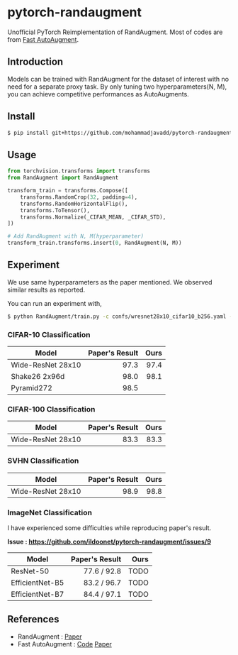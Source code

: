 # pytorch-randaugment

Unofficial PyTorch Reimplementation of RandAugment. Most of codes are from [Fast AutoAugment](https://github.com/kakaobrain/fast-autoaugment).

## Introduction

Models can be trained with RandAugment for the dataset of interest with no need for a separate proxy task. By only tuning two hyperparameters(N, M), you can achieve competitive performances as AutoAugments.

## Install

```bash
$ pip install git+https://github.com/mohammadjavadd/pytorch-randaugment
```

## Usage

```python
from torchvision.transforms import transforms
from RandAugment import RandAugment

transform_train = transforms.Compose([
    transforms.RandomCrop(32, padding=4),
    transforms.RandomHorizontalFlip(),
    transforms.ToTensor(),
    transforms.Normalize(_CIFAR_MEAN, _CIFAR_STD),
])

# Add RandAugment with N, M(hyperparameter)
transform_train.transforms.insert(0, RandAugment(N, M))
```

## Experiment

We use same hyperparameters as the paper mentioned. We observed similar results as reported. 

You can run an experiment with, 

```bash
$ python RandAugment/train.py -c confs/wresnet28x10_cifar10_b256.yaml --save cifar10_wres28x10.pth
```

### CIFAR-10 Classification

| Model             | Paper's Result | Ours         |
|-------------------|---------------:|-------------:|
| Wide-ResNet 28x10 | 97.3           | 97.4         |
| Shake26 2x96d     | 98.0           | 98.1         |
| Pyramid272        | 98.5           |

### CIFAR-100 Classification

| Model             | Paper's Result | Ours         |
|-------------------|---------------:|-------------:|
| Wide-ResNet 28x10 | 83.3           | 83.3         |

### SVHN Classification

| Model             | Paper's Result | Ours         |
|-------------------|---------------:|-------------:|
| Wide-ResNet 28x10 | 98.9           | 98.8         |

### ImageNet Classification

I have experienced some difficulties while reproducing paper's result.

**Issue : https://github.com/ildoonet/pytorch-randaugment/issues/9**

| Model             | Paper's Result | Ours         |
|-------------------|---------------:|-------------:|
| ResNet-50         | 77.6 / 92.8    | TODO 
| EfficientNet-B5   | 83.2 / 96.7    | TODO
| EfficientNet-B7   | 84.4 / 97.1    | TODO

## References

- RandAugment : [Paper](https://arxiv.org/abs/1909.13719)
- Fast AutoAugment : [Code](https://github.com/kakaobrain/fast-autoaugment) [Paper](https://arxiv.org/abs/1905.00397)
